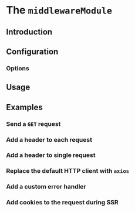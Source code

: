 # The `middlewareModule`

## Introduction

## Configuration

### Options

###

## Usage

## Examples

### Send a `GET` request

### Add a header to each request

### Add a header to single request

### Replace the default HTTP client with `axios`

### Add a custom error handler

### Add cookies to the request during SSR

